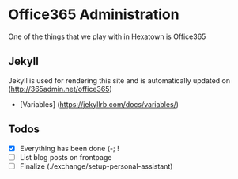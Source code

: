 # Office365 Administration
One of the things that we play with in Hexatown is Office365

## Jekyll
Jekyll is used for rendering this site and is automatically updated on (http://365admin.net/office365)

- [Variables] (https://jekyllrb.com/docs/variables/)


## Todos
- [x] Everything has been done (-; !
- [ ] List blog posts on frontpage
- [ ] Finalize (./exchange/setup-personal-assistant)
